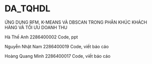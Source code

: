 # DA_TQHDL
ỨNG DỤNG RFM, K-MEANS VÀ DBSCAN TRONG PHÂN KHÚC KHÁCH HÀNG VÀ TỐI ƯU DOANH THU

Hà Thế Anh         2286400002    Code, ppt

Nguyễn Nhật Nam    2286400019    Code, viết báo cáo

Hoàng Quang Minh   2286400017    Code, viết báo cáo
